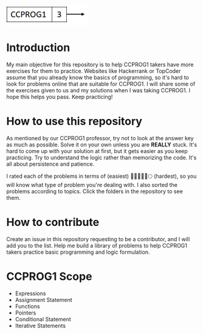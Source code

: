 ![alt text](ccprog1.jpg)

# Introduction

My main objective for this repository is to help CCPROG1 takers have more exercises for them to practice. Websites like Hackerrank or TopCoder assume that you already know the basics of programming, so it's hard to look for problems online that are suitable for CCPROG1. I will share some of the exercises given to us and my solutions when I was taking CCPROG1. I hope this helps you pass. Keep practicing!

# How to use this repository

As mentioned by our CCPROG1 professor, try not to look at the answer key as much as possible. Solve it on your own unless you are **REALLY** stuck. It's hard to come up with your solution at first, but it gets easier as you keep practicing. Try to understand the logic rather than memorizing the code. It's all about persistence and patience.

I rated each of the problems in terms of (easiest) 🌚🌘🌗🌖🌓🌕 (hardest), so you will know what type of problem you're dealing with. I also sorted the problems according to topics. Click the folders in the repository to see them.

# How to contribute

Create an issue in this repository requesting to be a contributor, and I will add you to the list. Help me build a library of problems to help CCPROG1 takers practice basic programming and logic formulation.

# CCPROG1 Scope
- Expressions
- Assignment Statement
- Functions
- Pointers
- Conditional Statement
- Iterative Statements
